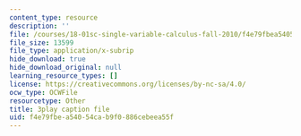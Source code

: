 ```yaml
---
content_type: resource
description: ''
file: /courses/18-01sc-single-variable-calculus-fall-2010/f4e79fbea54054cab9f0886cebeea55f_Bk5y6Elcy_Q.vtt
file_size: 13599
file_type: application/x-subrip
hide_download: true
hide_download_original: null
learning_resource_types: []
license: https://creativecommons.org/licenses/by-nc-sa/4.0/
ocw_type: OCWFile
resourcetype: Other
title: 3play caption file
uid: f4e79fbe-a540-54ca-b9f0-886cebeea55f
---
```

